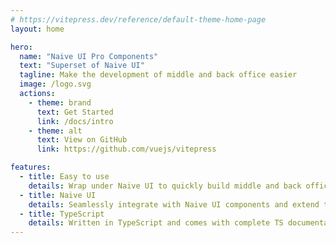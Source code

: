 ```yaml
---
# https://vitepress.dev/reference/default-theme-home-page
layout: home

hero:
  name: "Naive UI Pro Components"
  text: "Superset of Naive UI"
  tagline: Make the development of middle and back office easier
  image: /logo.svg
  actions:
    - theme: brand
      text: Get Started
      link: /docs/intro
    - theme: alt
      text: View on GitHub
      link: https://github.com/vuejs/vitepress

features:
  - title: Easy to use
    details: Wrap under Naive UI to quickly build middle and back office systems.
  - title: Naive UI
    details: Seamlessly integrate with Naive UI components and extend them further.
  - title: TypeScript
    details: Written in TypeScript and comes with complete TS documentation.
---
```


